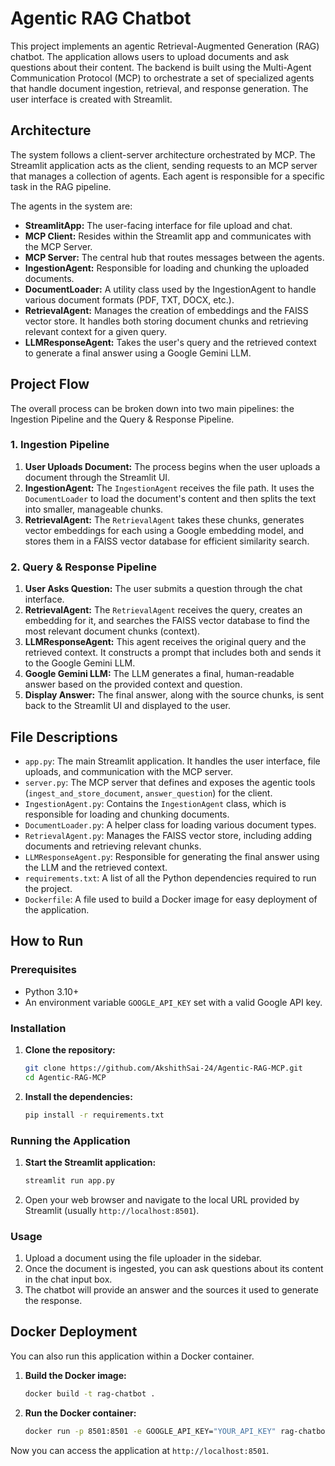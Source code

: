 # Agentic RAG Chatbot

This project implements an agentic Retrieval-Augmented Generation (RAG) chatbot. The application allows users to upload documents and ask questions about their content. The backend is built using the Multi-Agent Communication Protocol (MCP) to orchestrate a set of specialized agents that handle document ingestion, retrieval, and response generation. The user interface is created with Streamlit.

## Architecture

The system follows a client-server architecture orchestrated by MCP. The Streamlit application acts as the client, sending requests to an MCP server that manages a collection of agents. Each agent is responsible for a specific task in the RAG pipeline.

The agents in the system are:

* **StreamlitApp:** The user-facing interface for file upload and chat.
* **MCP Client:** Resides within the Streamlit app and communicates with the MCP Server.
* **MCP Server:** The central hub that routes messages between the agents.
* **IngestionAgent:** Responsible for loading and chunking the uploaded documents.
* **DocumentLoader:** A utility class used by the IngestionAgent to handle various document formats (PDF, TXT, DOCX, etc.).
* **RetrievalAgent:** Manages the creation of embeddings and the FAISS vector store. It handles both storing document chunks and retrieving relevant context for a given query.
* **LLMResponseAgent:** Takes the user's query and the retrieved context to generate a final answer using a Google Gemini LLM.

## Project Flow

The overall process can be broken down into two main pipelines: the Ingestion Pipeline and the Query & Response Pipeline.

### 1. Ingestion Pipeline

1.  **User Uploads Document:** The process begins when the user uploads a document through the Streamlit UI.
2.  **IngestionAgent:** The `IngestionAgent` receives the file path. It uses the `DocumentLoader` to load the document's content and then splits the text into smaller, manageable chunks.
3.  **RetrievalAgent:** The `RetrievalAgent` takes these chunks, generates vector embeddings for each using a Google embedding model, and stores them in a FAISS vector database for efficient similarity search.

### 2. Query & Response Pipeline

1.  **User Asks Question:** The user submits a question through the chat interface.
2.  **RetrievalAgent:** The `RetrievalAgent` receives the query, creates an embedding for it, and searches the FAISS vector database to find the most relevant document chunks (context).
3.  **LLMResponseAgent:** This agent receives the original query and the retrieved context. It constructs a prompt that includes both and sends it to the Google Gemini LLM.
4.  **Google Gemini LLM:** The LLM generates a final, human-readable answer based on the provided context and question.
5.  **Display Answer:** The final answer, along with the source chunks, is sent back to the Streamlit UI and displayed to the user.

## File Descriptions

* `app.py`: The main Streamlit application. It handles the user interface, file uploads, and communication with the MCP server.
* `server.py`: The MCP server that defines and exposes the agentic tools (`ingest_and_store_document`, `answer_question`) for the client.
* `IngestionAgent.py`: Contains the `IngestionAgent` class, which is responsible for loading and chunking documents.
* `DocumentLoader.py`: A helper class for loading various document types.
* `RetrievalAgent.py`: Manages the FAISS vector store, including adding documents and retrieving relevant chunks.
* `LLMResponseAgent.py`: Responsible for generating the final answer using the LLM and the retrieved context.
* `requirements.txt`: A list of all the Python dependencies required to run the project.
* `Dockerfile`: A file used to build a Docker image for easy deployment of the application.

## How to Run

### Prerequisites

* Python 3.10+
* An environment variable `GOOGLE_API_KEY` set with a valid Google API key.

### Installation

1.  **Clone the repository:**
    ```bash
    git clone https://github.com/AkshithSai-24/Agentic-RAG-MCP.git
    cd Agentic-RAG-MCP
    ```
2.  **Install the dependencies:**
    ```bash
    pip install -r requirements.txt
    ```

### Running the Application

1.  **Start the Streamlit application:**
    ```bash
    streamlit run app.py
    ```
2.  Open your web browser and navigate to the local URL provided by Streamlit (usually `http://localhost:8501`).

### Usage

1.  Upload a document using the file uploader in the sidebar.
2.  Once the document is ingested, you can ask questions about its content in the chat input box.
3.  The chatbot will provide an answer and the sources it used to generate the response.

## Docker Deployment

You can also run this application within a Docker container.

1.  **Build the Docker image:**
    ```bash
    docker build -t rag-chatbot .
    ```
2.  **Run the Docker container:**
    ```bash
    docker run -p 8501:8501 -e GOOGLE_API_KEY="YOUR_API_KEY" rag-chatbot
    ```

Now you can access the application at `http://localhost:8501`.

